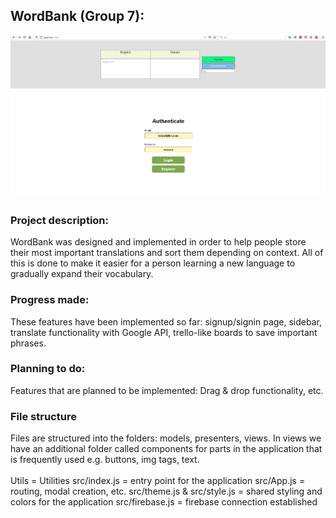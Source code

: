 ## WordBank (Group 7):

<img src="landingPage.png"/>

### Project description:

WordBank was designed and implemented in order to help people store their most important translations and sort them depending on context. All of this is done to make it easier for a person learning a new language to gradually expand their vocabulary. 

### Progress made:

These features have been implemented so far: signup/signin page, sidebar, translate functionality with Google API, trello-like boards to save important phrases. 

### Planning to do:

Features that are planned to be implemented: Drag & drop functionality, etc.

### File structure

Files are structured into the folders: models, presenters, views. In views we have an additional
folder called components for parts in the application that is frequently used e.g. buttons, img
tags, text. 
<br/>
<br/>
Utils = Utilities
src/index.js = entry point for the application
src/App.js = routing, modal creation, etc.
src/theme.js & src/style.js = shared styling and colors for the application
src/firebase.js = firebase connection established
